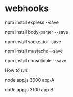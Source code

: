 # webhooks


npm install express --save

npm install body-parser --save

npm install socket.io --save

npm install mustache --save

npm install consolidate --save


How to run:

node app.js 3000 app-A

node app.js 3100 app-B